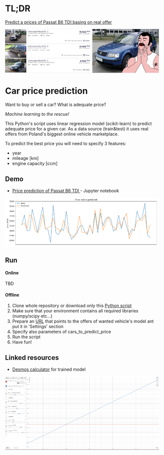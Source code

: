 # TL;DR
[Predict a prices of Passat B6 TDI basing on real offer](passat_b6_tdi_price_prediction.ipynb) 

[![passat](passat.jpg)](passat_b6_tdi_price_prediction.ipynb) 

# Car price prediction
Want to buy or sell a car? What is adequate price? 

*Machine learning to the rescue!*

This Python's script uses linear regression model (scikit-learn) to predict adequate price for a given car.
As a data source (train&test) it uses real offers from Poland's biggest online vehicle marketplace. 

To predict the best price you will need to specify 3 features:
* year
* mileage [km]
* engine capacity [ccm]  



## Demo
*  [Price prediction of Passat B6 TDI ](passat_b6_tdi_price_prediction.ipynb) - Jupyter notebook

![prediction chart](prediction.png)


## Run
#### Online
TBD
#### Offline
1. Clone whole repository or download only this [Python script](car_price_prediction.py)
1. Make sure that your environment contains all required libraries (numpy/scipy etc...)
1. Prepare an [URL](https://www.otomoto.pl/osobowe/volkswagen/passat/b6-2005-2010) that points to the offers of wanted vehicle's model ant put it in 'Settings' section
1. Specify also parameters of cars_to_predict_price 
1. Run the script 
1. Have fun!

## Linked resources
- [Desmos calculator](https://www.desmos.com/calculator/vhngcjfwlh) for trained model

![desmos chart](desmos.png)
 
 